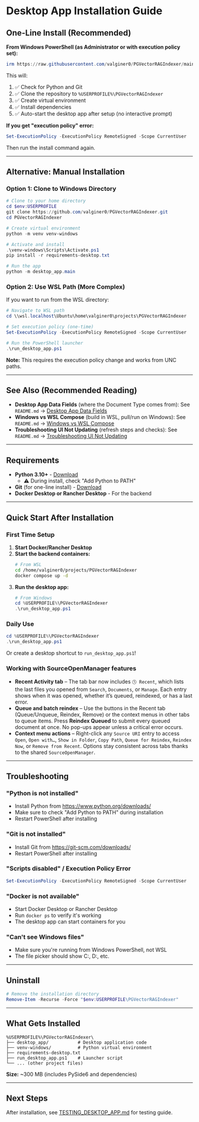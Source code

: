 # Desktop App Installation Guide

## One-Line Install (Recommended)

**From Windows PowerShell (as Administrator or with execution policy set):**

```powershell
irm https://raw.githubusercontent.com/valginer0/PGVectorRAGIndexer/main/bootstrap_desktop_app.ps1 | iex
```

This will:
1. ✅ Check for Python and Git
2. ✅ Clone the repository to `%USERPROFILE%\PGVectorRAGIndexer`
3. ✅ Create virtual environment
4. ✅ Install dependencies
5. ✅ Auto-start the desktop app after setup (no interactive prompt)

**If you get "execution policy" error:**
```powershell
Set-ExecutionPolicy -ExecutionPolicy RemoteSigned -Scope CurrentUser
```
Then run the install command again.

---

## Alternative: Manual Installation

### Option 1: Clone to Windows Directory

```powershell
# Clone to your home directory
cd $env:USERPROFILE
git clone https://github.com/valginer0/PGVectorRAGIndexer.git
cd PGVectorRAGIndexer

# Create virtual environment
python -m venv venv-windows

# Activate and install
.\venv-windows\Scripts\Activate.ps1
pip install -r requirements-desktop.txt

# Run the app
python -m desktop_app.main
```

### Option 2: Use WSL Path (More Complex)

If you want to run from the WSL directory:

```powershell
# Navigate to WSL path
cd \\wsl.localhost\Ubuntu\home\valginer0\projects\PGVectorRAGIndexer

# Set execution policy (one-time)
Set-ExecutionPolicy -ExecutionPolicy RemoteSigned -Scope CurrentUser

# Run the PowerShell launcher
.\run_desktop_app.ps1
```

**Note:** This requires the execution policy change and works from UNC paths.

---

## See Also (Recommended Reading)

- **Desktop App Data Fields** (where the Document Type comes from): See `README.md` → [Desktop App Data Fields](README.md#desktop-app-data-fields)
- **Windows vs WSL Compose** (build in WSL, pull/run on Windows): See `README.md` → [Windows vs WSL Compose](README.md#windows-vs-wsl-compose)
- **Troubleshooting UI Not Updating** (refresh steps and checks): See `README.md` → [Troubleshooting UI Not Updating](README.md#troubleshooting-ui-not-updating)

---

## Requirements

- **Python 3.10+** - [Download](https://www.python.org/downloads/)
  - ⚠️ During install, check "Add Python to PATH"
- **Git** (for one-line install) - [Download](https://git-scm.com/downloads)
- **Docker Desktop or Rancher Desktop** - For the backend

---

## Quick Start After Installation

### First Time Setup

1. **Start Docker/Rancher Desktop**
2. **Start the backend containers:**
   ```bash
   # From WSL
   cd /home/valginer0/projects/PGVectorRAGIndexer
   docker compose up -d
   ```
3. **Run the desktop app:**
   ```powershell
   # From Windows
   cd %USERPROFILE%\PGVectorRAGIndexer
   .\run_desktop_app.ps1
   ```

### Daily Use

```powershell
cd %USERPROFILE%\PGVectorRAGIndexer
.\run_desktop_app.ps1
```

Or create a desktop shortcut to `run_desktop_app.ps1`!

### Working with SourceOpenManager features

- **Recent Activity tab** – The tab bar now includes `🕓 Recent`, which lists the last files you opened from `Search`, `Documents`, or `Manage`. Each entry shows when it was opened, whether it’s queued, reindexed, or has a last error.
- **Queue and batch reindex** – Use the buttons in the Recent tab (Queue/Unqueue, Reindex, Remove) or the context menus in other tabs to queue items. Press **Reindex Queued** to submit every queued document at once. No pop-ups appear unless a critical error occurs.
- **Context menu actions** – Right-click any `Source URI` entry to access `Open`, `Open with…`, `Show in Folder`, `Copy Path`, `Queue for Reindex`, `Reindex Now`, or `Remove from Recent`. Options stay consistent across tabs thanks to the shared `SourceOpenManager`.

---

## Troubleshooting

### "Python is not installed"
- Install Python from https://www.python.org/downloads/
- Make sure to check "Add Python to PATH" during installation
- Restart PowerShell after installing

### "Git is not installed"
- Install Git from https://git-scm.com/downloads/
- Restart PowerShell after installing

### "Scripts disabled" / Execution Policy Error
```powershell
Set-ExecutionPolicy -ExecutionPolicy RemoteSigned -Scope CurrentUser
```

### "Docker is not available"
- Start Docker Desktop or Rancher Desktop
- Run `docker ps` to verify it's working
- The desktop app can start containers for you

### "Can't see Windows files"
- Make sure you're running from Windows PowerShell, not WSL
- The file picker should show C:\, D:\, etc.

---

## Uninstall

```powershell
# Remove the installation directory
Remove-Item -Recurse -Force "$env:USERPROFILE\PGVectorRAGIndexer"
```

---

## What Gets Installed

```
%USERPROFILE%\PGVectorRAGIndexer\
├── desktop_app/           # Desktop application code
├── venv-windows/          # Python virtual environment
├── requirements-desktop.txt
├── run_desktop_app.ps1    # Launcher script
└── ... (other project files)
```

**Size:** ~300 MB (includes PySide6 and dependencies)

---

## Next Steps

After installation, see [TESTING_DESKTOP_APP.md](TESTING_DESKTOP_APP.md) for testing guide.
